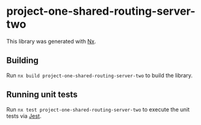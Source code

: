 # project-one-shared-routing-server-two

This library was generated with [Nx](https://nx.dev).

## Building

Run `nx build project-one-shared-routing-server-two` to build the library.

## Running unit tests

Run `nx test project-one-shared-routing-server-two` to execute the unit tests via [Jest](https://jestjs.io).

